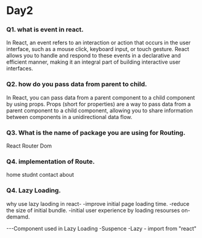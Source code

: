 
# Day2

### Q1. what is event in react.
In React, an event refers to an interaction or action that occurs in the user interface, such as a mouse click, keyboard input, or touch gesture. React allows you to handle and respond to these events in a declarative and efficient manner, making it an integral part of building interactive user interfaces.


### Q2. how do you pass data from parent to child.
In React, you can pass data from a parent component to a child component by using props. Props (short for properties) are a way to pass data from a parent component to a child component, allowing you to share information between components in a unidirectional data flow.
### Q3. What is the name of package  you are  using for Routing.
React Router Dom
### Q4. implementation of Route.
home
studnt
contact
about


### Q4. Lazy Loading.

why use lazy laoding in react-
-improve initial page loading time.
-reduce the size of initial bundle.
-initial user experience by loading resourses on-demamd.

---Component used in Lazy Loading
 -Suspence
 -Lazy - import from "react"
